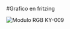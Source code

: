 #Grafico en fritzing

![Modulo RGB KY-009](https://user-images.githubusercontent.com/108047890/224441983-5c8f0990-0591-417c-8338-c19e3e7b7de8.png)
